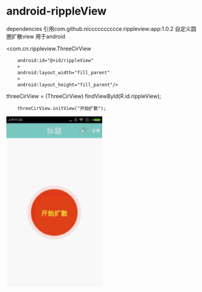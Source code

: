 # android-rippleView
dependencies 引用com.github.nicccccccccce.rippleview:app:1.0.2
自定义圆圈扩散view
用于android
>
 <com.cn.rippleview.ThreeCirView
 >
        android:id="@+id/rippleView"
        >
        android:layout_width="fill_parent"
        >
        android:layout_height="fill_parent"/>
>
threeCirView = (ThreeCirView) findViewById(R.id.rippleView);
>
        threeCirView.initView("开始扩散");
>
<img src="https://github.com/nicccccccccce/documents/blob/master/andorid-rippleview.gif" height="50%" width="50%" />



